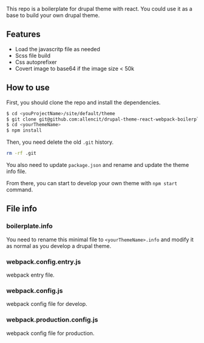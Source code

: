 This repo is a boilerplate for drupal theme with react. You could use it as a base to build your own drupal theme.

## Features

- Load the javascritp file as needed
- Scss file build
- Css autoprefixer 
- Covert image to base64 if the image size < 50k

## How to use

First, you should clone the repo and install the dependencies.

```bash
$ cd <youProjectName>/site/default/theme
$ git clone git@github.com:allencit/drupal-theme-react-webpack-boilerplate.git <yourThemeName>
$ cd <yourThemeName>
$ npm install
```

Then, you need delete the old `.git` history.

```bash
rm -rf .git
```

You also need to update `package.json` and rename and update the theme info file.

From there, you can start to develop your own theme with `npm start` command.

## File info

### boilerplate.info

You need to rename this minimal file to `<yourThemeName>.info` and modify it as normal as you develop a drupal theme.

### webpack.config.entry.js

webpack entry file.

### webpack.config.js

webpack config file for develop.

### webpack.production.config.js

webpack config file for production.
